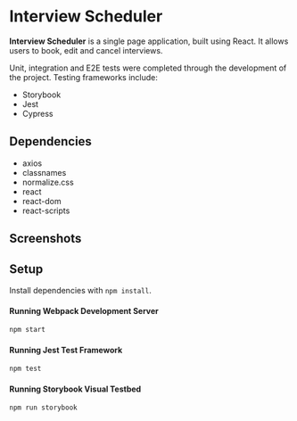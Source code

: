 # Interview Scheduler

**Interview Scheduler** is a single page application, built using React. It allows users to book, edit and cancel interviews.

Unit, integration and E2E tests were completed through the development of the project. Testing frameworks include:
- Storybook
- Jest
- Cypress

## Dependencies

- axios
- classnames
- normalize.css
- react
- react-dom
- react-scripts

## Screenshots

## Setup

Install dependencies with `npm install`.

#### Running Webpack Development Server

```sh
npm start
```

#### Running Jest Test Framework

```sh
npm test
```

#### Running Storybook Visual Testbed

```sh
npm run storybook
```
